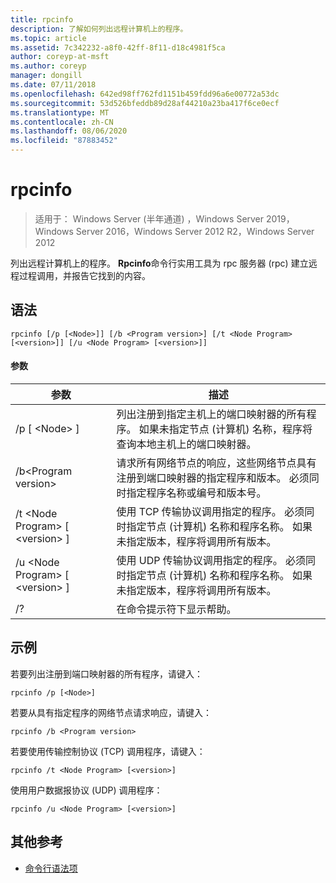 ```yaml
---
title: rpcinfo
description: 了解如何列出远程计算机上的程序。
ms.topic: article
ms.assetid: 7c342232-a8f0-42ff-8f11-d18c4981f5ca
author: coreyp-at-msft
ms.author: coreyp
manager: dongill
ms.date: 07/11/2018
ms.openlocfilehash: 642ed98ff762fd1151b459fdd96a6e00772a53dc
ms.sourcegitcommit: 53d526bfeddb89d28af44210a23ba417f6ce0ecf
ms.translationtype: MT
ms.contentlocale: zh-CN
ms.lasthandoff: 08/06/2020
ms.locfileid: "87883452"
---
```

# <a name="rpcinfo"></a>rpcinfo

> 适用于： Windows Server (半年通道) ，Windows Server 2019，Windows Server 2016，Windows Server 2012 R2，Windows Server 2012

列出远程计算机上的程序。 **Rpcinfo**命令行实用工具为 rpc 服务器 (rpc) 建立远程过程调用，并报告它找到的内容。

## <a name="syntax"></a>语法
```
rpcinfo [/p [<Node>]] [/b <Program version>] [/t <Node Program> [<version>]] [/u <Node Program> [<version>]]
```

#### <a name="parameters"></a>参数
|参数|描述|
|-------|--------|
|/p [ \<Node> ]|列出注册到指定主机上的端口映射器的所有程序。 如果未指定节点 (计算机) 名称，程序将查询本地主机上的端口映射器。|
|/b\<Program version>|请求所有网络节点的响应，这些网络节点具有注册到端口映射器的指定程序和版本。 必须同时指定程序名称或编号和版本号。|
|/t \<Node Program> [ \<version> ]|使用 TCP 传输协议调用指定的程序。 必须同时指定节点 (计算机) 名称和程序名称。 如果未指定版本，程序将调用所有版本。|
|/u \<Node Program> [ \<version> ]|使用 UDP 传输协议调用指定的程序。 必须同时指定节点 (计算机) 名称和程序名称。 如果未指定版本，程序将调用所有版本。|
|/?|在命令提示符下显示帮助。|

## <a name="examples"></a>示例
若要列出注册到端口映射器的所有程序，请键入：
```
rpcinfo /p [<Node>]
```
若要从具有指定程序的网络节点请求响应，请键入：
```
rpcinfo /b <Program version>
```
若要使用传输控制协议 (TCP) 调用程序，请键入：
```
rpcinfo /t <Node Program> [<version>]
```
使用用户数据报协议 (UDP) 调用程序：
```
rpcinfo /u <Node Program> [<version>]
```

## <a name="additional-references"></a>其他参考
- [命令行语法项](command-line-syntax-key.md)

